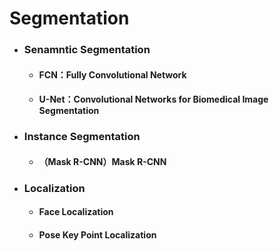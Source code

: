 # Segmentation

 - ### Senamntic Segmentation 

     - #### FCN：Fully Convolutional Network

     - #### U-Net：Convolutional Networks for Biomedical Image Segmentation

 - ### Instance Segmentation

     - #### （Mask R-CNN）Mask R-CNN

 - ### Localization

     - #### Face Localization

     - #### Pose Key Point Localization
